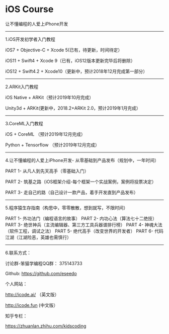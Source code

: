 iOS Course
==========

让不懂编程的人爱上iPhone开发

-----------------------------------

1.iOS开发初学者入门教程

iOS7 + Objective-C + Xcode 5(已有，待更新，时间待定）

iOS11 + Swift4 + Xcode 9（已有，iOS12版本更新完毕后将删除）

iOS12 + Swift4.2 + Xcode10（更新中，预计2018年12月完成第一部分）

-----------------------------------


2.ARKit入门教程

iOS Native + ARKit（预计2019年10月完成）  

Unity3d + ARKit(更新中，2018.2+ARKit 2.0，预计2019年1月完成）

-----------------------------------


3.CoreML入门教程

iOS + CoreML （预计2019年12月完成）

Python + Tensorflow （预计2019年12月完成）

-----------------------------------

4.让不懂编程的人爱上iPhone开发- 从零基础到产品发布（规划中，一年时间）

PART 1- 从凡人到先天高手（零基础入门）

PART 2- 筑基之路（iOS框架介绍-每个框架一个实战案例，案例将投票决定）

PART 3- 走自己的路（自己设计一款产品，着手开发直到产品发布）


-----------------------------------

5.程序猿生存指南（构思中，零零散散，想到就写，不限时间）

PART 1- 外功法门（编程语言的故事）
PART 2- 内功心法（算法七十二绝技）
PART 3- 绝世神兵（主流编辑器、第三方工具兵器谱排行榜）
PART 4- 神魂大法（软件工程，调试之法）
PART 5- 绝代高手（改变世界的开发者）
PART 6- 代码江湖（江湖险恶，英雄也需慎行）

-----------------------------------



6.联系方式：

讨论群-笨猫学编程QQ群：
375143733

Github:
https://github.com/eseedo

个人网站：

http://icode.ai/ （英文版）

http://icode.fun (中文版）

知乎专栏：

https://zhuanlan.zhihu.com/kidscoding



